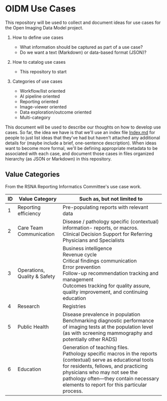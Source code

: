 # OIDM Use Cases

This repository will be used to collect and document ideas for use cases for the Open Imaging Data Model project.

1. How to define use cases

   - What information should be captured as part of a use case?
   - Do we want a text (Markdown) or data-based format (JSON)?

2. How to catalog use cases

   - This repository to start

3. Categories of use cases

   - Workflow/list oriented
   - AI pipeline oriented
   - Reporting oriented
   - Image-viewer oriented
   - Data exploration/outcome oriented
   - Multi-category

This document will be used to describe our thoughts on how to develop use cases. So far, the idea we have
is that we'll use an index file [Index.md](Index.md) for people to just list ideas that they've had but haven't
attached any additional details for (maybe include a brief, one-sentence description). When ideas want to become
more formal, we'll be defining appropriate metadata to be associated with each case, and document those cases
in files organized hierarchy (as JSON or Markdown) in this repository.

## Value Categories

From the RSNA Reporting Informatics Committee's use case work.

| ID | Value Category | Such as, but not limited to |
|----|----------------|------------------------------|
| 1  | Reporting efficiency | Pre-populating reports with relevant data |
| 2  | Care Team Communication | Disease / pathology specific (contextual) information- reports, or macros.<br> Clinical Decision Support for Referring Physicians and Specialists |
| 3  | Operations, Quality & Safety | Business intelligence<br>Revenue cycle<br>Critical findings communication<br>Error prevention<br>Follow-up recommendation tracking and management<br>Outcomes tracking for quality assure, quality improvement, and continuing education |
| 4  | Research | Registries |
| 5  | Public Health | Disease prevalence in population<br>Benchmarking diagnostic performance of imaging tests at the population level (as with screening mammography and potentially other RADS) |
| 6  | Education | Generation of teaching files.<br>Pathology specific macros in the reports (contextual) serve as educational tools for residents, fellows, and practicing physicians who may not see the pathology often—they contain necessary elements to report for this particular process. |